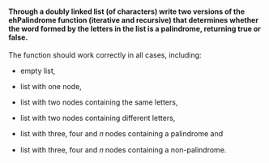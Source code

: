 #### Through a doubly linked list (of characters) write two versions of the ehPalindrome function (iterative and recursive) that determines whether the word formed by the letters in the list is a palindrome, returning true or false.
The function should work correctly in all cases, including:

  - empty list,

  - list with one node,

  - list with two nodes containing the same letters,

  - list with two nodes containing different letters,

  - list with three, four and 𝑛 nodes containing a palindrome and

  - list with three, four and 𝑛 nodes containing a non-palindrome.
